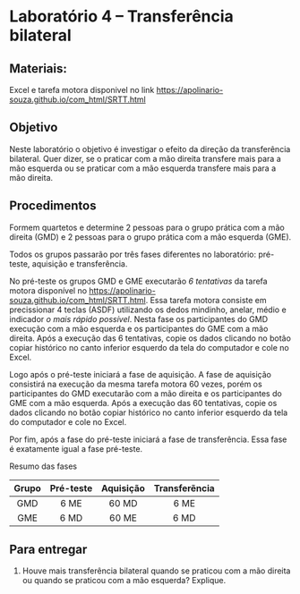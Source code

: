 # Laboratório 4 – Transferência bilateral

## Materiais: 

Excel e tarefa motora disponivel no link https://apolinario-souza.github.io/com_html/SRTT.html

## Objetivo

Neste laboratório o objetivo é investigar o efeito da direção da transferência bilateral. Quer dizer, se o praticar com a mão direita transfere mais para a mão esquerda ou se praticar com a mão esquerda transfere mais para a mão direita.

## Procedimentos

Formem quartetos e determine 2 pessoas para o grupo prática com a mão direita (GMD) e 2 pessoas para o grupo prática com a mão esquerda (GME).

Todos os grupos passarão por três fases diferentes no laboratório: pré-teste, aquisição e transferência.

No pré-teste os grupos GMD e GME executarão *6 tentativas* da tarefa motora disponível no https://apolinario-souza.github.io/com_html/SRTT.html. Essa tarefa motora consiste em precissionar 4 teclas (ASDF) utilizando os dedos mindinho, anelar, médio e indicador *o mais rápido possível*. Nesta fase os participantes do GMD execução com a mão esquerda e os participantes do GME com a mão direita. Após a execução das 6 tentativas, copie os dados clicando no botão copiar histórico no canto inferior esquerdo da tela do computador e cole no Excel. 

Logo após o pré-teste iniciará a fase de aquisição. A fase de aquisição consistirá na execução da mesma tarefa motora 60 vezes, porém os participantes do GMD executarão com a mão direita e os participantes do GME com a mão esquerda. Após a execução das 60 tentativas, copie os dados clicando no botão copiar histórico no canto inferior esquerdo da tela do computador e cole no Excel.  

Por fim, após a fase do pré-teste iniciará a fase de transferência. Essa fase é exatamente igual a fase pré-teste.

Resumo das fases

|Grupo |Pré-teste| Aquisição | Transferẽncia | 
|:-----------:|:-----------:|:-----------:|:-----------:|
|GMD|6 ME|60 MD| 6 ME|
|GME|6 MD |60 ME| 6 MD|




## Para entregar
1. Houve mais transferência bilateral quando se praticou com a mão direita ou quando se praticou com a mão esquerda? Explique.

